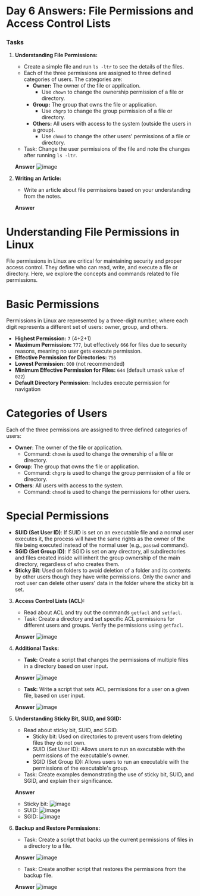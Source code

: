 # Day 6 Answers: File Permissions and Access Control Lists

### Tasks

1. **Understanding File Permissions:**
   - Create a simple file and run `ls -ltr` to see the details of the files.
   - Each of the three permissions are assigned to three defined categories of users. The categories are:
     - **Owner:** The owner of the file or application.
       - Use `chown` to change the ownership permission of a file or directory.
     - **Group:** The group that owns the file or application.
       - Use `chgrp` to change the group permission of a file or directory.
     - **Others:** All users with access to the system (outside the users in a group).
       - Use `chmod` to change the other users' permissions of a file or directory.
   - Task: Change the user permissions of the file and note the changes after running `ls -ltr`.

   **Answer**
   ![image](https://github.com/Bhavin213/90DaysOfDevOps/blob/master/2024/day06/image/task1.png)

2. **Writing an Article:**
   - Write an article about file permissions based on your understanding from the notes.

   **Answer**

Understanding File Permissions in Linux
===
File permissions in Linux are critical for maintaining security and proper access control. They define who can read, write, and execute a file or directory. Here, we explore the concepts and commands related to file permissions.

Basic Permissions
===
Permissions in Linux are represented by a three-digit number, where each digit represents a different set of users: owner, group, and others.

- **Highest Permission:** `7` (4+2+1)
- **Maximum Permission:** `777`, but effectively `666` for files due to security reasons, meaning no user gets execute permission.
- **Effective Permission for Directories:** `755`
- **Lowest Permission:** `000` (not recommended)
- **Minimum Effective Permission for Files:** `644` (default umask value of `022`)
- **Default Directory Permission:** Includes execute permission for navigation

Categories of Users
===
Each of the three permissions are assigned to three defined categories of users:

- **Owner**: The owner of the file or application.
  - Command: `chown` is used to change the ownership of a file or directory.
- **Group**: The group that owns the file or application.
  - Command: `chgrp` is used to change the group permission of a file or directory.
- **Others**: All users with access to the system.
  - Command: `chmod` is used to change the permissions for other users.

Special Permissions
===
- **SUID (Set User ID)**: If SUID is set on an executable file and a normal user executes it, the process will have the same rights as the owner of the file being executed instead of the normal user (e.g., `passwd` command).
- **SGID (Set Group ID)**: If SGID is set on any directory, all subdirectories and files created inside will inherit the group ownership of the main directory, regardless of who creates them.
- **Sticky Bit**: Used on folders to avoid deletion of a folder and its contents by other users though they have write permissions. Only the owner and root user can delete other users' data in the folder where the sticky bit is set.

3. **Access Control Lists (ACL):**
   - Read about ACL and try out the commands `getfacl` and `setfacl`.
   - Task: Create a directory and set specific ACL permissions for different users and groups. Verify the permissions using `getfacl`.

   **Answer**
   ![image](https://github.com/Bhavin213/90DaysOfDevOps/blob/master/2024/day06/image/task3.png)

4. **Additional Tasks:**
   - **Task:** Create a script that changes the permissions of multiple files in a directory based on user input.

   **Answer**
   ![image](https://github.com/Bhavin213/90DaysOfDevOps/blob/master/2024/day06/image/task4.png)

   - **Task:** Write a script that sets ACL permissions for a user on a given file, based on user input.

   **Answer**
   ![image](https://github.com/Bhavin213/90DaysOfDevOps/blob/master/2024/day06/image/task4-1.png)

5. **Understanding Sticky Bit, SUID, and SGID:**
   - Read about sticky bit, SUID, and SGID.
     - Sticky bit: Used on directories to prevent users from deleting files they do not own.
     - SUID (Set User ID): Allows users to run an executable with the permissions of the executable's owner.
     - SGID (Set Group ID): Allows users to run an executable with the permissions of the executable's group.
   - Task: Create examples demonstrating the use of sticky bit, SUID, and SGID, and explain their significance.

   **Answer**
     - Sticky bit:
   ![image](https://github.com/Bhavin213/90DaysOfDevOps/blob/master/2024/day06/image/task5.png)
     - SUID:
   ![image](https://github.com/Bhavin213/90DaysOfDevOps/blob/master/2024/day06/image/task5-1.png)
     - SGID:
   ![image](https://github.com/Bhavin213/90DaysOfDevOps/blob/master/2024/day06/image/task5-2.png)

6. **Backup and Restore Permissions:**
   - Task: Create a script that backs up the current permissions of files in a directory to a file.

   **Answer**
   ![image](https://github.com/Bhavin213/90DaysOfDevOps/blob/master/2024/day06/image/task6.png)

   - Task: Create another script that restores the permissions from the backup file.

   **Answer**
   ![image](https://github.com/Bhavin213/90DaysOfDevOps/blob/master/2024/day06/image/task6-1.png)
